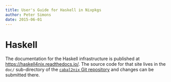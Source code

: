 ```yaml
---
title: User's Guide for Haskell in Nixpkgs
author: Peter Simons
date: 2015-06-01
---
```


# Haskell

The documentation for the Haskell infrastructure is published at
<https://haskell4nix.readthedocs.io/>. The source code for that
site lives in the `doc/` sub-directory of the
[`cabal2nix` Git repository](https://github.com/NixOS/cabal2nix)
and changes can be submitted there.
